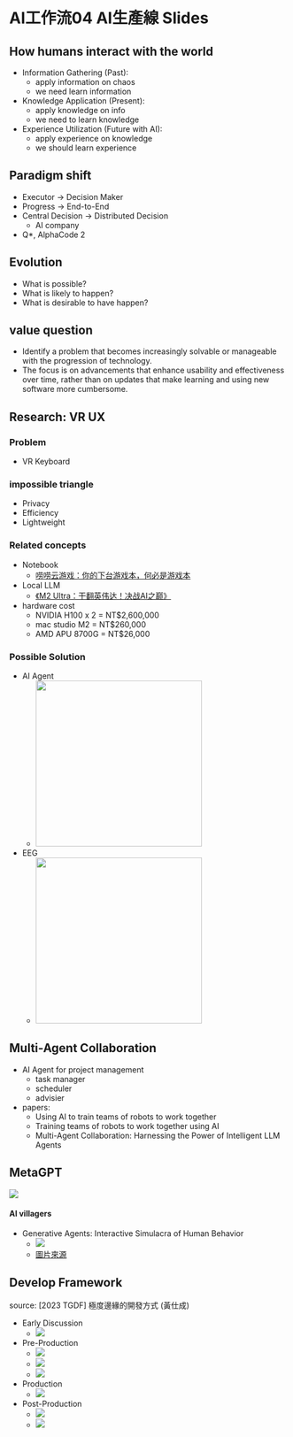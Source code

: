 # AI工作流04 AI生產線 Slides

<div class="slide">

## How humans interact with the world
* Information Gathering (Past):
  * apply information on chaos
  * we need learn information
* Knowledge Application (Present):
  * apply knowledge on info
  * we need to learn knowledge
* Experience Utilization (Future with AI): 
  * apply experience on knowledge
  * we should learn experience

</div>


<div class="slide">

## Paradigm shift
* Executor → Decision Maker
* Progress → End-to-End
* Central Decision → Distributed Decision
  * AI company
* Q*, AlphaCode 2

</div>


<div class="slide">

## Evolution
* What is possible?
* What is likely to happen?
* What is desirable to have happen?

</div>


<div class="slide">

## value question
* Identify a problem that becomes increasingly solvable or manageable with the progression of technology.
* The focus is on advancements that enhance usability and effectiveness over time, rather than on updates that make learning and using new software more cumbersome.

</div>


<div class="slide">

## Research: VR UX

### Problem
* VR Keyboard

### impossible triangle
* Privacy
* Efficiency
* Lightweight

### Related concepts
* Notebook
  * [唠唠云游戏：你的下台游戏本，何必是游戏本](https://www.youtube.com/watch?v=qH8AVOz5Gdg)
* Local LLM
  * [《M2 Ultra：干翻英伟达！决战AI之巅》](https://www.youtube.com/watch?v=UsfmqTb2NVY)
* hardware cost
  * NVIDIA H100 x 2 = NT$2,600,000
  * mac studio M2 = NT$260,000
  * AMD APU 8700G = NT$26,000

### Possible Solution
* AI Agent
  * <img src="./04/VR.webp" height="300">
* EEG
  * <img src="./04/EEG.webp" height="300">

</div>


<div class="slide">

## Multi-Agent Collaboration

* AI Agent for project management
  * task manager
  * scheduler
  * advisier
* papers:
  * Using AI to train teams of robots to work together
  * Training teams of robots to work together using AI
  * Multi-Agent Collaboration: Harnessing the Power of Intelligent LLM Agents

</div>

<div class="slide">

## MetaGPT 
![](./04/MetaGPT.webp)


#### AI villagers
* Generative Agents: Interactive Simulacra of Human Behavior
  * ![](./04/multi-AI.webp)
  * [圖片來源](https://pub.aimind.so/generative-agents-interactive-simulacra-of-human-behavior-ec15fbb50543)

</div>


<div class="slide">

## Develop Framework
source: [2023 TGDF] 極度邊緣的開發方式 (黃仕成) 
* Early Discussion
  * ![](./04/Ross%20Huang(0).webp)
* Pre-Production
  * ![](./04/Ross%20Huang(1).webp)
  * ![](./04/Ross%20Huang(2).webp)
  * ![](./04/Ross%20Huang(3).webp)
* Production
  * ![](./04/Ross%20Huang(4).webp)
* Post-Production
  * ![](./04/Ross%20Huang(5).webp)
  * ![](./04/Ross%20Huang(6).webp)

</div>


